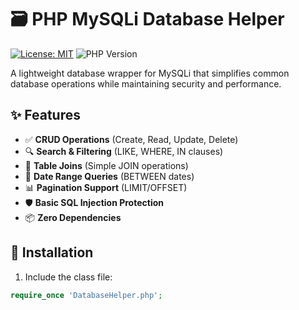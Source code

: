 # 🗃️ PHP MySQLi Database Helper

[![License: MIT](https://img.shields.io/badge/License-MIT-blue.svg)](LICENSE)
![PHP Version](https://img.shields.io/badge/PHP-7.4%2B-brightgreen)

A lightweight database wrapper for MySQLi that simplifies common database operations while maintaining security and performance.

## ✨ Features

- ✅ **CRUD Operations** (Create, Read, Update, Delete)
- 🔍 **Search & Filtering** (LIKE, WHERE, IN clauses)
- 🔗 **Table Joins** (Simple JOIN operations)
- 📅 **Date Range Queries** (BETWEEN dates)
- 📊 **Pagination Support** (LIMIT/OFFSET)
- 🛡️ **Basic SQL Injection Protection**
- 📦 **Zero Dependencies**

## 🚀 Installation

1. Include the class file:
```php
require_once 'DatabaseHelper.php';
